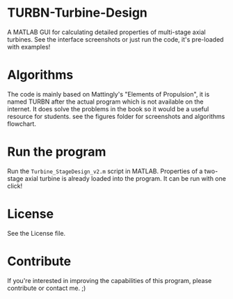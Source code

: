 # TURBN-Turbine-Design
A MATLAB GUI for calculating detailed properties of multi-stage axial turbines. See the interface screenshots or just run the code, it's pre-loaded with examples!

# Algorithms
The code is mainly based on Mattingly's "Elements of Propulsion", it is named TURBN after the actual program which is not available on the internet. It does solve the problems in the book so it would be a useful resource for students.
see the figures folder for screenshots and algorithms flowchart.

# Run the program
Run the `Turbine_StageDesign_v2.m` script in MATLAB.
Properties of a two-stage axial turbine is already loaded into the program. It can be run with one click!

# License
See the License file.

# Contribute
If you're interested in improving the capabilities of this program, please contribute or contact me. ;)

